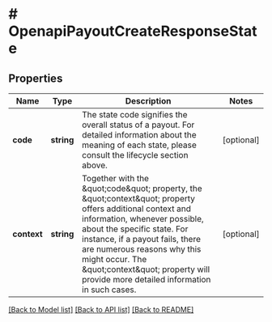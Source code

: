 # # OpenapiPayoutCreateResponseState

## Properties

Name | Type | Description | Notes
------------ | ------------- | ------------- | -------------
**code** | **string** | The state code signifies the overall status of a payout. For detailed information about the meaning of each state, please consult the lifecycle section above. | [optional]
**context** | **string** | Together with the \&quot;code\&quot; property, the \&quot;context\&quot; property offers additional context and information, whenever possible, about the specific state. For instance, if a payout fails, there are numerous reasons why this might occur. The \&quot;context\&quot; property will provide more detailed information in such cases. | [optional]

[[Back to Model list]](../../README.md#models) [[Back to API list]](../../README.md#endpoints) [[Back to README]](../../README.md)
